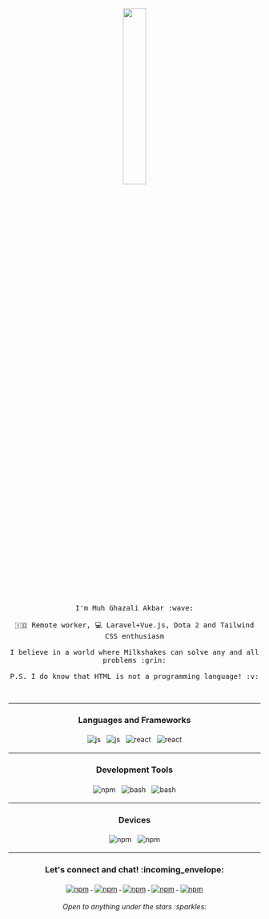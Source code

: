 <p align="center">
  <img src="https://media.giphy.com/media/MeJgB3yMMwIaHmKD4z/giphy.gif" width="30%">
  <br><br>
  <samp>
    I'm Muh Ghazali Akbar :wave:
    <br><br>
    🇮🇩 Remote worker, 💻 Laravel+Vue.js, Dota 2 and Tailwind CSS enthusiasm
    <br><br>
    I believe in a world where Milkshakes can solve any and all problems :grin:
    <br><br>
    P.S. I do know that HTML is not a programming language! :v:
  </samp>
</p>

<br>

---

<h3 align="center">Languages and Frameworks</h3>

<p align="center">

  <!-- For more icons please follow  https://github.com/MikeCodesDotNET/ColoredBadges -->

  <img src="https://github.com/Quadrified/Quadrified/blob/master/assets/svg/dev/languages/js.svg" alt="js" style="vertical-align:top; margin:4px">
  <img src="https://github.com/Quadrified/Quadrified/blob/master/assets/svg/dev/languages/php.svg" alt="js" style="vertical-align:top; margin:4px">
  <img src="https://github.com/Quadrified/Quadrified/blob/master/assets/svg/dev/frameworks/vue.svg" alt="react" style="vertical-align:top; margin:4px">
  <img src="https://github.com/Quadrified/Quadrified/blob/master/assets/svg/dev/frameworks/react.svg" alt="react" style="vertical-align:top; margin:4px">

---

<h3 align="center">Development Tools</h3>


<p align="center">

  <!-- For more icons please follow  https://github.com/MikeCodesDotNET/ColoredBadges -->

  <img src="https://github.com/Quadrified/Quadrified/blob/master/assets/svg/dev/services/npm.svg" alt="npm" style="vertical-align:top; margin:4px">
  <img src="https://github.com/Quadrified/Quadrified/blob/master/assets/svg/dev/tools/jetbrains_phpstorm.svg" alt="bash" style="vertical-align:top; margin:4px">
  <img src="https://github.com/Quadrified/Quadrified/blob/master/assets/svg/dev/tools/jetbrains_webstorm.svg" alt="bash" style="vertical-align:top; margin:4px">

---

<h3 align="center">Devices</h3>

<p align="center">

  <!-- For more icons please follow  https://github.com/MikeCodesDotNET/ColoredBadges -->

  <img src="https://github.com/Quadrified/Quadrified/blob/master/assets/svg/devices/mac.svg" alt="npm" style="vertical-align:top; margin:4px">
  <img src="https://github.com/Quadrified/Quadrified/blob/master/assets/svg/devices/wearables.svg" alt="npm" style="vertical-align:top; margin:4px">

---

</details>

<h3 align="center">Let's connect and chat! :incoming_envelope:</h3>

<p align="center">
  <a href="https://www.linkedin.com/in/muhghazaliakbar/">
    <img src="https://github.com/Quadrified/Quadrified/blob/master/assets/svg/social/linkedin.svg" alt="npm" style="vertical-align:top; margin:4px">
  </a>
  <a href="https://stackoverflow.com/users/4861352/muh-ghazali-akbar">
    <img src="https://github.com/Quadrified/Quadrified/blob/master/assets/svg/social/stackoverflow.svg" alt="npm" style="vertical-align:top; margin:4px">
  </a>
  <a href="https://t.me/muhghazaliakbar">
    <img src="https://github.com/Quadrified/Quadrified/blob/master/assets/svg/social/telegram.svg" alt="npm" style="vertical-align:top; margin:4px">
  </a>
  <a href="https://twitter.com/muhghazaliakbar">
    <img src="https://github.com/Quadrified/Quadrified/blob/master/assets/svg/social/twitter.svg" alt="npm" style="vertical-align:top; margin:4px">
  </a>
  <a href="https://api.whatsapp.com/send?phone=6285971718998&text=&source=&data=&app_absent=">
    <img src="https://github.com/Quadrified/Quadrified/blob/master/assets/svg/social/whatsapp.svg" alt="npm" style="vertical-align:top; margin:4px">
  </a>
</p>

<p align="center">
  <i> Open to anything under the stars :sparkles: </i>
</p>
